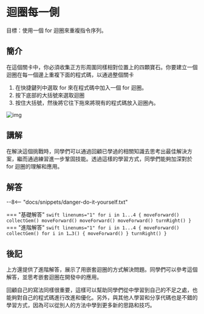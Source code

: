 # 迴圈每一側

目標：使用一個 for 迴圈來重複指令序列。

## 簡介

在這個關卡中，你必須收集正方形周圍同樣相對位置上的四顆寶石。你要建立一個迴圈在每一個邊上重複下面的程式碼，以通過整個關卡

1. 在快捷鍵列中選取 for 來在程式碼中加入一個 for 迴圈。
2. 按下底部的大括號來選取迴圈
3. 按住大括號，然後將它往下拖來將現有的程式碼放入迴圈內。

![img](https://imagedelivery.net/cdkaXPuFls5qlrh3GM4hfA/d4ddcad3-97b3-4ee7-03c9-76f003e05500/public)

## 講解

在解決這個挑戰時，同學們可以通過回顧已學過的相關知識去思考出最佳解決方案，繼而通過練習進一步鞏固技能。透過這樣的學習方式，同學們能夠加深對於 for 迴圈的理解和應用。

## 解答

--8<-- "docs/snippets/danger-do-it-yourself.txt"

<!-- prettier-ignore-start -->
=== "基礎解答"
    ```swift linenums="1"
    for i in 1...4 {
        moveForward()
        collectGem()
        moveForward()
        moveForward()
        moveForward()
        turnRight()
    }
    ```
=== "進階解答"
    ```swift linenums="1"
    for i in 1...4 {
        moveForward()
        collectGem()
        for i in 1…3() {
            moveForward()
        }
        turnRight()
    }
    ```
<!-- prettier-ignore-end -->

## 後記

上方還提供了進階解答，展示了用嵌套迴圈的方式解決問題。同學們可以參考這個解答，並思考嵌套迴圈在開發中的應用。

回顧自己的寫法同樣很重要，這樣可以幫助同學們從中學習到自己的不足之處，也能夠對自己的程式碼進行改進和優化。另外，與其他人學習和分享代碼也是不錯的學習方式，因為可以從別人的方法中學到更多新的思路和技巧。
